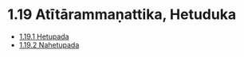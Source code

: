 

# 1.19 Atītārammaṇattika, Hetuduka

* [1.19.1 Hetupada](1.19/1.19.1.md)
* [1.19.2 Nahetupada](1.19/1.19.2.md)



